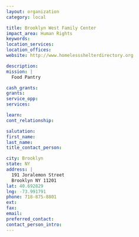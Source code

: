```yaml
---
layout: organization
category: local

title: Brooklyn West Family Center
impact_area: Human Rights
keywords: 
location_services: 
location_offices: 
website: http://www.homelessshelterdirectory.org

description: 
mission: |
  Food Pantry

cash_grants: 
grants: 
service_opp: 
services: 

learn: 
cont_relationship: 

salutation: 
first_name: 
last_name: 
title_contact_person: 

city: Brooklyn
state: NY
address: |
  191 Joralemon Street    
  Brooklyn NY 11201
lat: 40.692829
lng: -73.991791
phone: 718-875-8801
ext: 
fax: 
email: 
preferred_contact: 
contact_person_intro: 
---
```

